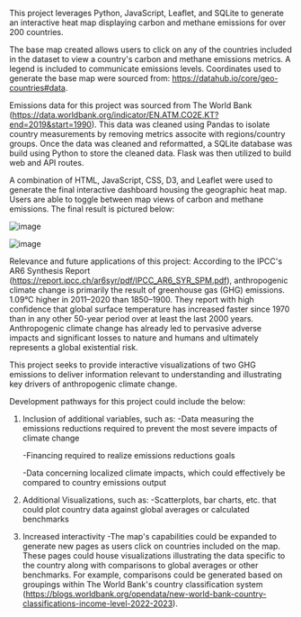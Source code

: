 This project leverages Python, JavaScript, Leaflet, and SQLite to generate an interactive heat map displaying carbon and methane emissions for over 200 countries.

The base map created allows users to click on any of the countries included in the dataset to view a country's carbon and methane emissions metrics. A legend is included to communicate emissions levels. Coordinates used to generate the base map were sourced from: https://datahub.io/core/geo-countries#data.

Emissions data for this project was sourced from The World Bank (https://data.worldbank.org/indicator/EN.ATM.CO2E.KT?end=2019&start=1990). This data was cleaned using Pandas to isolate country measurements by removing metrics associte with regions/country groups. Once the data was cleaned and reformatted, a SQLite database was build using Python to store the cleaned data. Flask was then utilized to build web and API routes. 

A combination of HTML, JavaScript, CSS, D3, and Leaflet were used to generate the final interactive dashboard housing the geographic heat map. Users are able to toggle between map views of carbon and methane emissions. The final result is pictured below:

![image](https://user-images.githubusercontent.com/119253324/230510975-8859a371-b7b1-45e4-a1f5-249bc1ecf976.png)

![image](https://user-images.githubusercontent.com/119253324/230511005-6ee493c6-2ab3-4f12-91f1-ac9191a8e047.png)



Relevance and future applications of this project:
According to the IPCC's AR6 Synthesis Report (https://report.ipcc.ch/ar6syr/pdf/IPCC_AR6_SYR_SPM.pdf), anthropogenic climate change is primarily the result of greenhouse gas (GHG) emissions. 1.09°C higher in 2011–2020 than 1850–1900. They report with high confidence that global surface temperature has increased faster since 1970 than in any other 50-year period over at least the last 2000 years. Anthropogenic climate change has already led to pervasive adverse impacts and significant losses to nature and humans and ultimately represents a global existential risk.

This project seeks to provide interactive visualizations of two GHG emissions to deliver information relevant to understanding and illustrating key drivers of anthropogenic climate change. 

Development pathways for this project could include the below:

1. Inclusion of additional variables, such as: 
    -Data measuring the emissions reductions required to prevent the most severe impacts of climate change

    -Financing required to realize emissions reductions goals

    -Data concerning localized climate impacts, which could effectively be compared to country emissions output

2. Additional Visualizations, such as:
    -Scatterplots, bar charts, etc. that could plot country data against global averages or calculated benchmarks  

3. Increased interactivity
    -The map's capabilities could be expanded to generate new pages as users click on countries included on the map. These pages could house visualizations illustrating the data specific to the country along with comparisons to global averages or other benchmarks. For example, comparisons could be generated based on groupings within The World Bank's country classification system (https://blogs.worldbank.org/opendata/new-world-bank-country-classifications-income-level-2022-2023).


